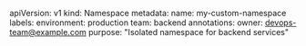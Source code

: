 apiVersion: v1
kind: Namespace
metadata:
  name: my-custom-namespace
  labels:
    environment: production
    team: backend
  annotations:
    owner: devops-team@example.com
    purpose: "Isolated namespace for backend services"
